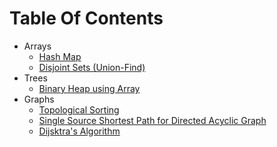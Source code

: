 # Table Of Contents



- Arrays
  - [Hash Map](Markdowns/hashmap.md)
  - [Disjoint Sets (Union-Find)](Markdowns/unionfind.md)
- Trees
  - [Binary Heap using Array](Markdowns/heap.md)
- Graphs
  - [Topological Sorting](Markdowns/topsort.md)
  - [Single Source Shortest Path for Directed Acyclic Graph](Markdowns/sssp_on_dag.md)
  - [Dijsktra's Algorithm](Markdowns/dijsktra.md)


